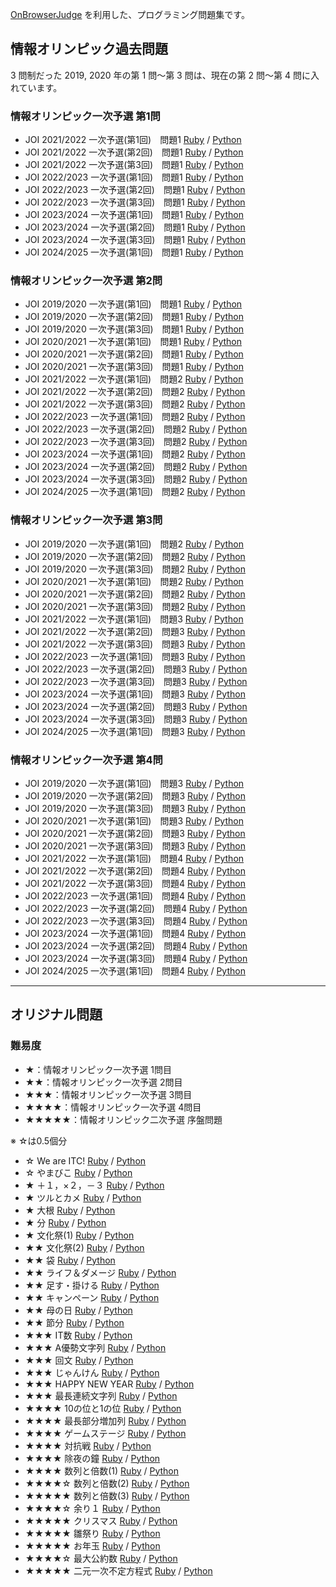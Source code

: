 [OnBrowserJudge](https://github.com/nodai2hITC/onbrowserjudge) を利用した、プログラミング問題集です。

## 情報オリンピック過去問題

3 問制だった 2019, 2020 年の第 1 問～第 3 問は、現在の第 2 問～第 4 問に入れています。

### 情報オリンピック一次予選 第1問

- JOI 2021/2022 一次予選(第1回)　問題1 [Ruby](https://nodai2hitc.github.io/problems/joi2021_1_1_1_ruby.html) / [Python](https://nodai2hitc.github.io/problems/joi2021_1_1_1_python.html)
- JOI 2021/2022 一次予選(第2回)　問題1 [Ruby](https://nodai2hitc.github.io/problems/joi2021_1_2_1_ruby.html) / [Python](https://nodai2hitc.github.io/problems/joi2021_1_2_1_python.html)
- JOI 2021/2022 一次予選(第3回)　問題1 [Ruby](https://nodai2hitc.github.io/problems/joi2021_1_3_1_ruby.html) / [Python](https://nodai2hitc.github.io/problems/joi2021_1_3_1_python.html)
- JOI 2022/2023 一次予選(第1回)　問題1 [Ruby](https://nodai2hitc.github.io/problems/joi2022_1_1_1_ruby.html) / [Python](https://nodai2hitc.github.io/problems/joi2022_1_1_1_python.html)
- JOI 2022/2023 一次予選(第2回)　問題1 [Ruby](https://nodai2hitc.github.io/problems/joi2022_1_2_1_ruby.html) / [Python](https://nodai2hitc.github.io/problems/joi2022_1_2_1_python.html)
- JOI 2022/2023 一次予選(第3回)　問題1 [Ruby](https://nodai2hitc.github.io/problems/joi2022_1_3_1_ruby.html) / [Python](https://nodai2hitc.github.io/problems/joi2022_1_3_1_python.html)
- JOI 2023/2024 一次予選(第1回)　問題1 [Ruby](https://nodai2hitc.github.io/problems/joi2023_1_1_1_ruby.html) / [Python](https://nodai2hitc.github.io/problems/joi2023_1_1_1_python.html)
- JOI 2023/2024 一次予選(第2回)　問題1 [Ruby](https://nodai2hitc.github.io/problems/joi2023_1_2_1_ruby.html) / [Python](https://nodai2hitc.github.io/problems/joi2023_1_2_1_python.html)
- JOI 2023/2024 一次予選(第3回)　問題1 [Ruby](https://nodai2hitc.github.io/problems/joi2023_1_3_1_ruby.html) / [Python](https://nodai2hitc.github.io/problems/joi2023_1_3_1_python.html)
- JOI 2024/2025 一次予選(第1回)　問題1 [Ruby](https://nodai2hitc.github.io/problems/joi2024_1_1_1_ruby.html) / [Python](https://nodai2hitc.github.io/problems/joi2024_1_1_1_python.html)

### 情報オリンピック一次予選 第2問

- JOI 2019/2020 一次予選(第1回)　問題1 [Ruby](https://nodai2hitc.github.io/problems/joi2019_1_1_1_ruby.html) / [Python](https://nodai2hitc.github.io/problems/joi2019_1_1_1_python.html)
- JOI 2019/2020 一次予選(第2回)　問題1 [Ruby](https://nodai2hitc.github.io/problems/joi2019_1_2_1_ruby.html) / [Python](https://nodai2hitc.github.io/problems/joi2019_1_2_1_python.html)
- JOI 2019/2020 一次予選(第3回)　問題1 [Ruby](https://nodai2hitc.github.io/problems/joi2019_1_3_1_ruby.html) / [Python](https://nodai2hitc.github.io/problems/joi2019_1_3_1_python.html)
- JOI 2020/2021 一次予選(第1回)　問題1 [Ruby](https://nodai2hitc.github.io/problems/joi2020_1_1_1_ruby.html) / [Python](https://nodai2hitc.github.io/problems/joi2020_1_1_1_python.html)
- JOI 2020/2021 一次予選(第2回)　問題1 [Ruby](https://nodai2hitc.github.io/problems/joi2020_1_2_1_ruby.html) / [Python](https://nodai2hitc.github.io/problems/joi2020_1_2_1_python.html)
- JOI 2020/2021 一次予選(第3回)　問題1 [Ruby](https://nodai2hitc.github.io/problems/joi2020_1_3_1_ruby.html) / [Python](https://nodai2hitc.github.io/problems/joi2020_1_3_1_python.html)
- JOI 2021/2022 一次予選(第1回)　問題2 [Ruby](https://nodai2hitc.github.io/problems/joi2021_1_1_2_ruby.html) / [Python](https://nodai2hitc.github.io/problems/joi2021_1_1_2_python.html)
- JOI 2021/2022 一次予選(第2回)　問題2 [Ruby](https://nodai2hitc.github.io/problems/joi2021_1_2_2_ruby.html) / [Python](https://nodai2hitc.github.io/problems/joi2021_1_2_2_python.html)
- JOI 2021/2022 一次予選(第3回)　問題2 [Ruby](https://nodai2hitc.github.io/problems/joi2021_1_3_2_ruby.html) / [Python](https://nodai2hitc.github.io/problems/joi2021_1_3_2_python.html)
- JOI 2022/2023 一次予選(第1回)　問題2 [Ruby](https://nodai2hitc.github.io/problems/joi2022_1_1_2_ruby.html) / [Python](https://nodai2hitc.github.io/problems/joi2022_1_1_2_python.html)
- JOI 2022/2023 一次予選(第2回)　問題2 [Ruby](https://nodai2hitc.github.io/problems/joi2022_1_2_2_ruby.html) / [Python](https://nodai2hitc.github.io/problems/joi2022_1_2_2_python.html)
- JOI 2022/2023 一次予選(第3回)　問題2 [Ruby](https://nodai2hitc.github.io/problems/joi2022_1_3_2_ruby.html) / [Python](https://nodai2hitc.github.io/problems/joi2022_1_3_2_python.html)
- JOI 2023/2024 一次予選(第1回)　問題2 [Ruby](https://nodai2hitc.github.io/problems/joi2023_1_1_2_ruby.html) / [Python](https://nodai2hitc.github.io/problems/joi2023_1_1_2_python.html)
- JOI 2023/2024 一次予選(第2回)　問題2 [Ruby](https://nodai2hitc.github.io/problems/joi2023_1_2_2_ruby.html) / [Python](https://nodai2hitc.github.io/problems/joi2023_1_2_2_python.html)
- JOI 2023/2024 一次予選(第3回)　問題2 [Ruby](https://nodai2hitc.github.io/problems/joi2023_1_3_2_ruby.html) / [Python](https://nodai2hitc.github.io/problems/joi2023_1_3_2_python.html)
- JOI 2024/2025 一次予選(第1回)　問題2 [Ruby](https://nodai2hitc.github.io/problems/joi2024_1_1_2_ruby.html) / [Python](https://nodai2hitc.github.io/problems/joi2024_1_1_2_python.html)

### 情報オリンピック一次予選 第3問

- JOI 2019/2020 一次予選(第1回)　問題2 [Ruby](https://nodai2hitc.github.io/problems/joi2019_1_1_2_ruby.html) / [Python](https://nodai2hitc.github.io/problems/joi2019_1_1_2_python.html)
- JOI 2019/2020 一次予選(第2回)　問題2 [Ruby](https://nodai2hitc.github.io/problems/joi2019_1_2_2_ruby.html) / [Python](https://nodai2hitc.github.io/problems/joi2019_1_2_2_python.html)
- JOI 2019/2020 一次予選(第3回)　問題2 [Ruby](https://nodai2hitc.github.io/problems/joi2019_1_3_2_ruby.html) / [Python](https://nodai2hitc.github.io/problems/joi2019_1_3_2_python.html)
- JOI 2020/2021 一次予選(第1回)　問題2 [Ruby](https://nodai2hitc.github.io/problems/joi2020_1_1_2_ruby.html) / [Python](https://nodai2hitc.github.io/problems/joi2020_1_1_2_python.html)
- JOI 2020/2021 一次予選(第2回)　問題2 [Ruby](https://nodai2hitc.github.io/problems/joi2020_1_2_2_ruby.html) / [Python](https://nodai2hitc.github.io/problems/joi2020_1_2_2_python.html)
- JOI 2020/2021 一次予選(第3回)　問題2 [Ruby](https://nodai2hitc.github.io/problems/joi2020_1_3_2_ruby.html) / [Python](https://nodai2hitc.github.io/problems/joi2020_1_3_2_python.html)
- JOI 2021/2022 一次予選(第1回)　問題3 [Ruby](https://nodai2hitc.github.io/problems/joi2021_1_1_3_ruby.html) / [Python](https://nodai2hitc.github.io/problems/joi2021_1_1_3_python.html)
- JOI 2021/2022 一次予選(第2回)　問題3 [Ruby](https://nodai2hitc.github.io/problems/joi2021_1_2_3_ruby.html) / [Python](https://nodai2hitc.github.io/problems/joi2021_1_2_3_python.html)
- JOI 2021/2022 一次予選(第3回)　問題3 [Ruby](https://nodai2hitc.github.io/problems/joi2021_1_3_3_ruby.html) / [Python](https://nodai2hitc.github.io/problems/joi2021_1_3_3_python.html)
- JOI 2022/2023 一次予選(第1回)　問題3 [Ruby](https://nodai2hitc.github.io/problems/joi2022_1_1_3_ruby.html) / [Python](https://nodai2hitc.github.io/problems/joi2022_1_1_3_python.html)
- JOI 2022/2023 一次予選(第2回)　問題3 [Ruby](https://nodai2hitc.github.io/problems/joi2022_1_2_3_ruby.html) / [Python](https://nodai2hitc.github.io/problems/joi2022_1_2_3_python.html)
- JOI 2022/2023 一次予選(第3回)　問題3 [Ruby](https://nodai2hitc.github.io/problems/joi2022_1_3_3_ruby.html) / [Python](https://nodai2hitc.github.io/problems/joi2022_1_3_3_python.html)
- JOI 2023/2024 一次予選(第1回)　問題3 [Ruby](https://nodai2hitc.github.io/problems/joi2023_1_1_3_ruby.html) / [Python](https://nodai2hitc.github.io/problems/joi2023_1_1_3_python.html)
- JOI 2023/2024 一次予選(第2回)　問題3 [Ruby](https://nodai2hitc.github.io/problems/joi2023_1_2_3_ruby.html) / [Python](https://nodai2hitc.github.io/problems/joi2023_1_2_3_python.html)
- JOI 2023/2024 一次予選(第3回)　問題3 [Ruby](https://nodai2hitc.github.io/problems/joi2023_1_3_3_ruby.html) / [Python](https://nodai2hitc.github.io/problems/joi2023_1_3_3_python.html)
- JOI 2024/2025 一次予選(第1回)　問題3 [Ruby](https://nodai2hitc.github.io/problems/joi2024_1_1_3_ruby.html) / [Python](https://nodai2hitc.github.io/problems/joi2024_1_1_3_python.html)

### 情報オリンピック一次予選 第4問

- JOI 2019/2020 一次予選(第1回)　問題3 [Ruby](https://nodai2hitc.github.io/problems/joi2019_1_1_3_ruby.html) / [Python](https://nodai2hitc.github.io/problems/joi2019_1_1_3_python.html)
- JOI 2019/2020 一次予選(第2回)　問題3 [Ruby](https://nodai2hitc.github.io/problems/joi2019_1_2_3_ruby.html) / [Python](https://nodai2hitc.github.io/problems/joi2019_1_2_3_python.html)
- JOI 2019/2020 一次予選(第3回)　問題3 [Ruby](https://nodai2hitc.github.io/problems/joi2019_1_3_3_ruby.html) / [Python](https://nodai2hitc.github.io/problems/joi2019_1_3_3_python.html)
- JOI 2020/2021 一次予選(第1回)　問題3 [Ruby](https://nodai2hitc.github.io/problems/joi2020_1_1_3_ruby.html) / [Python](https://nodai2hitc.github.io/problems/joi2020_1_1_3_python.html)
- JOI 2020/2021 一次予選(第2回)　問題3 [Ruby](https://nodai2hitc.github.io/problems/joi2020_1_2_3_ruby.html) / [Python](https://nodai2hitc.github.io/problems/joi2020_1_2_3_python.html)
- JOI 2020/2021 一次予選(第3回)　問題3 [Ruby](https://nodai2hitc.github.io/problems/joi2020_1_3_3_ruby.html) / [Python](https://nodai2hitc.github.io/problems/joi2020_1_3_3_python.html)
- JOI 2021/2022 一次予選(第1回)　問題4 [Ruby](https://nodai2hitc.github.io/problems/joi2021_1_1_4_ruby.html) / [Python](https://nodai2hitc.github.io/problems/joi2021_1_1_4_python.html)
- JOI 2021/2022 一次予選(第2回)　問題4 [Ruby](https://nodai2hitc.github.io/problems/joi2021_1_2_4_ruby.html) / [Python](https://nodai2hitc.github.io/problems/joi2021_1_2_4_python.html)
- JOI 2021/2022 一次予選(第3回)　問題4 [Ruby](https://nodai2hitc.github.io/problems/joi2021_1_3_4_ruby.html) / [Python](https://nodai2hitc.github.io/problems/joi2021_1_3_4_python.html)
- JOI 2022/2023 一次予選(第1回)　問題4 [Ruby](https://nodai2hitc.github.io/problems/joi2022_1_1_4_ruby.html) / [Python](https://nodai2hitc.github.io/problems/joi2022_1_1_4_python.html)
- JOI 2022/2023 一次予選(第2回)　問題4 [Ruby](https://nodai2hitc.github.io/problems/joi2022_1_2_4_ruby.html) / [Python](https://nodai2hitc.github.io/problems/joi2022_1_2_4_python.html)
- JOI 2022/2023 一次予選(第3回)　問題4 [Ruby](https://nodai2hitc.github.io/problems/joi2022_1_3_4_ruby.html) / [Python](https://nodai2hitc.github.io/problems/joi2022_1_3_4_python.html)
- JOI 2023/2024 一次予選(第1回)　問題4 [Ruby](https://nodai2hitc.github.io/problems/joi2023_1_1_4_ruby.html) / [Python](https://nodai2hitc.github.io/problems/joi2023_1_1_4_python.html)
- JOI 2023/2024 一次予選(第2回)　問題4 [Ruby](https://nodai2hitc.github.io/problems/joi2023_1_2_4_ruby.html) / [Python](https://nodai2hitc.github.io/problems/joi2023_1_2_4_python.html)
- JOI 2023/2024 一次予選(第3回)　問題4 [Ruby](https://nodai2hitc.github.io/problems/joi2023_1_3_4_ruby.html) / [Python](https://nodai2hitc.github.io/problems/joi2023_1_3_4_python.html)
- JOI 2024/2025 一次予選(第1回)　問題4 [Ruby](https://nodai2hitc.github.io/problems/joi2024_1_1_4_ruby.html) / [Python](https://nodai2hitc.github.io/problems/joi2024_1_1_4_python.html)

----

## オリジナル問題

### 難易度

- ★：情報オリンピック一次予選 1問目
- ★★：情報オリンピック一次予選 2問目
- ★★★：情報オリンピック一次予選 3問目
- ★★★★：情報オリンピック一次予選 4問目
- ★★★★★：情報オリンピック二次予選 序盤問題

※ ☆は0.5個分

- ☆ We are ITC! [Ruby](https://nodai2hitc.github.io/problems/we_are_itc_ruby.html) / [Python](https://nodai2hitc.github.io/problems/we_are_itc_python.html)
- ☆ やまびこ [Ruby](https://nodai2hitc.github.io/problems/echo_ruby.html) / [Python](https://nodai2hitc.github.io/problems/echo_python.html)
- ★ ＋１，×２，－３ [Ruby](https://nodai2hitc.github.io/problems/pl1mu2mi3_ruby.html) / [Python](https://nodai2hitc.github.io/problems/pl1mu2mi3_python.html)
- ★ ツルとカメ [Ruby](https://nodai2hitc.github.io/problems/crane_and_turtle_ruby.html) / [Python](https://nodai2hitc.github.io/problems/crane_and_turtle_python.html)
- ★ 大根 [Ruby](https://nodai2hitc.github.io/problems/radish_ruby.html) / [Python](https://nodai2hitc.github.io/problems/radish_python.html)
- ★ 分 [Ruby](https://nodai2hitc.github.io/problems/minutes_ruby.html) / [Python](https://nodai2hitc.github.io/problems/minutes_python.html)
- ★ 文化祭(1) [Ruby](https://nodai2hitc.github.io/problems/festival1_ruby.html) / [Python](https://nodai2hitc.github.io/problems/festival1_python.html)
- ★★ 文化祭(2) [Ruby](https://nodai2hitc.github.io/problems/festival2_ruby.html) / [Python](https://nodai2hitc.github.io/problems/festival2_python.html)
- ★★ 袋 [Ruby](https://nodai2hitc.github.io/problems/bag_ruby.html) / [Python](https://nodai2hitc.github.io/problems/bag_python.html)
- ★★ ライフ＆ダメージ [Ruby](https://nodai2hitc.github.io/problems/life_and_damage_ruby.html) / [Python](https://nodai2hitc.github.io/problems/life_and_damage_python.html)
- ★★ 足す・掛ける [Ruby](https://nodai2hitc.github.io/problems/tasu_kakeru_ruby.html) / [Python](https://nodai2hitc.github.io/problems/tasu_kakeru_python.html)
- ★★ キャンペーン [Ruby](https://nodai2hitc.github.io/problems/campaign_ruby.html) / [Python](https://nodai2hitc.github.io/problems/campaign_python.html)
- ★★ 母の日 [Ruby](https://nodai2hitc.github.io/problems/mothersday_ruby.html) / [Python](https://nodai2hitc.github.io/problems/mothersday_python.html)
- ★★ 節分 [Ruby](https://nodai2hitc.github.io/problems/setsubun_ruby.html) / [Python](https://nodai2hitc.github.io/problems/setsubun_python.html)
- ★★★ IT数 [Ruby](https://nodai2hitc.github.io/problems/it_number_ruby.html) / [Python](https://nodai2hitc.github.io/problems/it_number_python.html)
- ★★★ A優勢文字列 [Ruby](https://nodai2hitc.github.io/problems/a_dominant_str_ruby.html) / [Python](https://nodai2hitc.github.io/problems/a_dominant_str_python.html)
- ★★★ 回文 [Ruby](https://nodai2hitc.github.io/problems/kaibun_ruby.html) / [Python](https://nodai2hitc.github.io/problems/kaibun_python.html)
- ★★★ じゃんけん [Ruby](https://nodai2hitc.github.io/problems/janken_ruby.html) / [Python](https://nodai2hitc.github.io/problems/janken_python.html)
- ★★★ HAPPY NEW YEAR [Ruby](https://nodai2hitc.github.io/problems/happynewyear_ruby.html) / [Python](https://nodai2hitc.github.io/problems/happynewyear_python.html)
- ★★★ 最長連続文字列 [Ruby](https://nodai2hitc.github.io/problems/longest_sequential_string_ruby.html) / [Python](https://nodai2hitc.github.io/problems/longest_sequential_string_python.html)
- ★★★★ 10の位と1の位 [Ruby](https://nodai2hitc.github.io/problems/10_1_ruby.html) / [Python](https://nodai2hitc.github.io/problems/10_1_python.html)
- ★★★★ 最長部分増加列 [Ruby](https://nodai2hitc.github.io/problems/longest_sequence_ruby.html) / [Python](https://nodai2hitc.github.io/problems/longest_sequence_python.html)
- ★★★★ ゲームステージ [Ruby](https://nodai2hitc.github.io/problems/stages_ruby.html) / [Python](https://nodai2hitc.github.io/problems/stages_python.html)
- ★★★★ 対抗戦 [Ruby](https://nodai2hitc.github.io/problems/taikousen_ruby.html) / [Python](https://nodai2hitc.github.io/problems/taikousen_python.html)
- ★★★★ 除夜の鐘 [Ruby](https://nodai2hitc.github.io/problems/joya_ruby.html) / [Python](https://nodai2hitc.github.io/problems/joya_python.html)
- ★★★★ 数列と倍数(1) [Ruby](https://nodai2hitc.github.io/problems/suuretsu_baisuu1_ruby.html) / [Python](https://nodai2hitc.github.io/problems/suuretsu_baisuu1_python.html)
- ★★★★☆ 数列と倍数(2) [Ruby](https://nodai2hitc.github.io/problems/suuretsu_baisuu2_ruby.html) / [Python](https://nodai2hitc.github.io/problems/suuretsu_baisuu2_python.html)
- ★★★★★ 数列と倍数(3) [Ruby](https://nodai2hitc.github.io/problems/suuretsu_baisuu3_ruby.html) / [Python](https://nodai2hitc.github.io/problems/suuretsu_baisuu3_python.html)
- ★★★★☆ 余り１ [Ruby](https://nodai2hitc.github.io/problems/remainder1_ruby.html) / [Python](https://nodai2hitc.github.io/problems/remainder1_python.html)
- ★★★★★ クリスマス [Ruby](https://nodai2hitc.github.io/problems/christmas1_ruby.html) / [Python](https://nodai2hitc.github.io/problems/christmas1_python.html)
- ★★★★★ 雛祭り [Ruby](https://nodai2hitc.github.io/problems/hinamatsuri_ruby.html) / [Python](https://nodai2hitc.github.io/problems/hinamatsuri_python.html)
- ★★★★★ お年玉 [Ruby](https://nodai2hitc.github.io/problems/otoshidama_ruby.html) / [Python](https://nodai2hitc.github.io/problems/otoshidama_python.html)
- ★★★★☆ 最大公約数 [Ruby](https://nodai2hitc.github.io/problems/gcd_ruby.html) / [Python](https://nodai2hitc.github.io/problems/gcd_python.html)
- ★★★★★ 二元一次不定方程式 [Ruby](https://nodai2hitc.github.io/problems/gcd_application_ruby.html) / [Python](https://nodai2hitc.github.io/problems/gcd_application_python.html)
